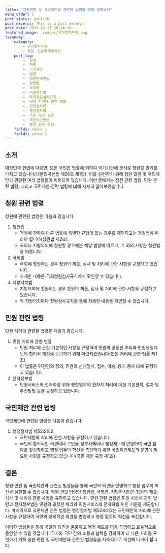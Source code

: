 ```yaml
---
title: "청원민원 및 국민제안과 관련된 법령에 대해 알아보자"
menu_order: 1
post_status: publish
post_excerpt: This is a post excerpt
post_date: 2023-10-11 20:14:59
featured_image: _images/국가및지자체.png
taxonomy:
    category:
        - 국가및지자체
        - 청원ㆍ민원및국민제안
    post_tag:
        -  청원
        -  민원
        -  국민제안
        -  법령
        -  대한민국헌법
        -  청원법
        -  국회법
        -  지방자치법
        -  국회청원심사규칙
        -  민원 처리에 관한 법률
        -  전자정부법
        -  행정절차법
        -  국민 제안 규정
        -  국민의견반영
        -  행정 업무 혁신
    field1: value 1
    field2: value 2
---
```



## 소개
대한민국 헌법에 따르면, 모든 국민은 법률에 의하여 국가기관에 문서로 청원할 권리를 가지고 있습니다(대한민국헌법 제26조 제1항). 이를 실현하기 위해 청원·민원 및 국민제안과 관련된 여러 법령들이 마련되어 있습니다. 이번 글에서는 청원 관련 법령, 민원 관련 법령, 그리고 국민제안 관련 법령에 대해 자세히 알아보겠습니다.

## 청원 관련 법령
청원에 관련된 법령은 다음과 같습니다:

1. 청원법
   - 청원에 관하여 다른 법률에 특별한 규정이 있는 경우를 제외하고는 청원법에 따라야 합니다(청원법 제2조).
   - 국회나 지방의회에 청원할 경우에는 해당 법령에 따르고, 그 외의 사항은 청원법을 따릅니다.
2. 국회법
   - 국회에 청원하는 경우 청원의 제출, 심사 및 처리에 관한 사항을 규정하고 있습니다.
   - 자세한 내용은 국회청원심사규칙에서 확인할 수 있습니다.
3. 지방자치법
   - 지방의회에 청원하는 경우 청원의 제출, 심사 및 처리에 관한 사항을 규정하고 있습니다.
   - 각 지방의회마다 청원심사규칙을 통해 자세한 내용을 확인할 수 있습니다.

## 민원 관련 법령
민원 처리에 관련된 법령은 다음과 같습니다:

1. 민원 처리에 관한 법률
   - 민원 처리에 관한 기본적인 사항을 규정하여 민원의 공정한 처리와 민원행정제도의 합리적 개선을 도모하기 위해 마련되었습니다(민원 처리에 관한 법률 제1조).
   - 이 법률은 민원인의 정의, 민원의 신청절차, 접수, 이송, 통지 등에 대해 규정하고 있습니다.
2. 전자정부법
   - 민원서비스의 전자화를 위해 행정업무의 전자적 처리에 대한 기본원칙, 절차 및 추진방법 등을 규정하고 있습니다.

## 국민제안 관련 법령
국민제안에 관련된 법령은 다음과 같습니다:

1. 행정절차법 제52조의2
   - 국민제안의 처리에 관한 사항을 규정하고 있습니다.
   - 국민의 창의적인 의견이나 고안을 정부시책이나 행정제도에 반영하여 국민 참여를 활성화하고 행정 업무의 혁신을 촉진하기 위한 국민제안제도의 운영에 필요한 사항을 규정하고 있습니다(국민 제안 규정 제1조).

## 결론
청원·민원 및 국민제안과 관련된 법령들을 통해 국민의 의견을 반영하고 행정 업무의 혁신을 실현할 수 있습니다. 청원 관련 법령인 청원법, 국회법, 지방자치법은 청원의 제출, 심사 및 처리에 관한 사항을 규정하고 있습니다. 민원 관련 법령인 민원 처리에 관한 법령과 전자정부법은 민원의 공정한 처리와 민원서비스의 전자화를 위한 기준을 제공합니다. 마지막으로 국민제안 관련 법령인 행정절차법 제52조의2는 국민제안의 처리에 관한 사항을 규정하여 국민의 창의적인 의견을 반영하고 행정 업무의 혁신을 촉진합니다.

이러한 법령들을 통해 국민의 의견을 존중하고 행정 제도를 더욱 투명하고 효율적으로 운영할 수 있을 것입니다. 국가와 국민 간의 소통과 협력을 강화하여 더 나은 사회를 구현하기 위해 청원·민원 및 국민제안과 관련된 법령들을 지속적으로 개선해 나가야 합니다.
